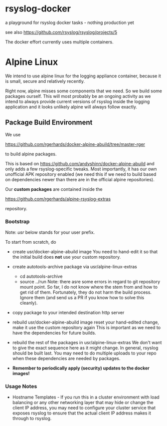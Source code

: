 # rsyslog-docker
a playground for rsyslog docker tasks - nothing production yet

see also https://github.com/rsyslog/rsyslog/projects/5

The docker effort currently uses multiple containers.

# Alpine Linux
We intend to use alpine linux for the logging appliance container, because
it is small, secure and relatively recently.

Right now, alpine misses some components that we need. So we build some
packages ourself. This will most probably be an ongoing activity as
we intend to always provide current versions of rsyslog inside the logging
application and it looks unlikely alpine will always follow exactly.

## Package Build Environment
We use

https://github.com/rgerhards/docker-alpine-abuild/tree/master-rger

to build alpine packages.

This is based on https://github.com/andyshinn/docker-alpine-abuild and
only adds a few rsyslog-specific tweaks. Most importantly, it has our
own unofficial APK repository enabled (we need this if we need to build
based on dependencies newer than there are in the official alpine
repositories).

Our **custom packages** are contained inside the

https://github.com/rgerhards/alpine-rsyslog-extras

repository.

### Bootstrap
Note: *usr* below stands for your user prefix.

To start from scratch, do

* create usr/docker-alpine-abuild image
  You need to hand-edit it so that the initial build does **not** use
  your custom repository.

* create autotools-archive package via usr/alpine-linux-extras
  - cd autotools-archive
  - source ../run
  Note: there asre some errors in regard to git repository mount point.
  So far, I do not know where the stem from and how to get rid of them.
  Fortunately, they do not harm the build process. Ignore them (and send
  us a PR if you know how to solve this cleanly).

* copy package to your intended destination http server

* rebuild usr/docker-alpine-abuild image
  reset your hand-edited change, make it use the custom repository again
  This is important as we need to have the dependencies for future builds.

* rebuild the rest of the packages in usr/alpine-linux-extras
  We don't want to give the exact sequence here as it might change.
  In general, rsyslog should be built last. You may need to do multiple
  uploads to your repo when these dependencies are needed by packages.

* **Remember to periodically apply (security) updates to the docker
  images!**

### Usage Notes

* Hostname Templates - If you run this in a cluster environment with load balancing or any other networking layer that may hide or change the client IP address, you may need to configure your cluster service that exposes rsyslog to ensure that the actual client IP address makes it through to rsyslog.
